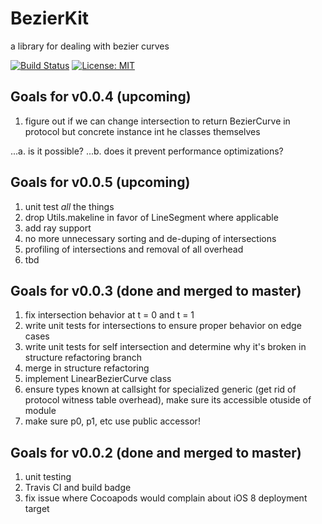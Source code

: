 # BezierKit
a library for dealing with bezier curves

[![Build Status](https://travis-ci.org/hfutrell/BezierKit.svg?branch=master)](https://travis-ci.org/hfutrell/BezierKit)
[![License: MIT](https://img.shields.io/badge/License-MIT-yellow.svg)](https://opensource.org/licenses/MIT)

## Goals for v0.0.4 (upcoming)
1. figure out if we can change intersection to return BezierCurve in protocol but concrete instance int he classes themselves 

...a. is it possible?
...b. does it prevent performance optimizations?

## Goals for v0.0.5 (upcoming)
1. unit test *all* the things
2. drop Utils.makeline in favor of LineSegment where applicable
3. add ray support
4. no more unnecessary sorting and de-duping of intersections
5. profiling of intersections and removal of all overhead
6. tbd

## Goals for v0.0.3 (done and merged to master)
1. fix intersection behavior at t = 0 and t = 1
2. write unit tests for intersections to ensure proper behavior on edge cases
3. write unit tests for self intersection and determine why it's broken in structure refactoring branch
4. merge in structure refactoring
5. implement LinearBezierCurve class
6. ensure types known at callsight for specialized generic (get rid of protocol witness table overhead), make sure its accessible otuside of module
7. make sure p0, p1, etc use public accessor!

## Goals for v0.0.2 (done and merged to master)
1. unit testing
2. Travis CI and build badge
3. fix issue where Cocoapods would complain about iOS 8 deployment target
